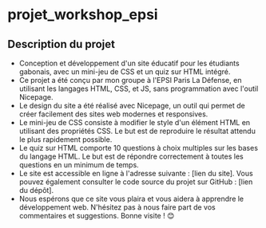 # projet_workshop_epsi

## Description du projet

-  Conception et développement d'un site éducatif pour les étudiants gabonais, avec un mini-jeu de CSS et un quiz sur HTML intégré.
-  Ce projet a été conçu par mon groupe à l'EPSI Paris La Défense, en utilisant les langages HTML, CSS, et JS, sans programmation avec l'outil Nicepage.
-  Le design du site a été réalisé avec Nicepage, un outil qui permet de créer facilement des sites web modernes et responsives.
-  Le mini-jeu de CSS consiste à modifier le style d'un élément HTML en utilisant des propriétés CSS. Le but est de reproduire le résultat attendu le plus rapidement possible.
-  Le quiz sur HTML comporte 10 questions à choix multiples sur les bases du langage HTML. Le but est de répondre correctement à toutes les questions en un minimum de temps.
-  Le site est accessible en ligne à l'adresse suivante : [lien du site]. Vous pouvez également consulter le code source du projet sur GitHub : [lien du dépôt].
-  Nous espérons que ce site vous plaira et vous aidera à apprendre le développement web. N'hésitez pas à nous faire part de vos commentaires et suggestions. Bonne visite ! 😊
